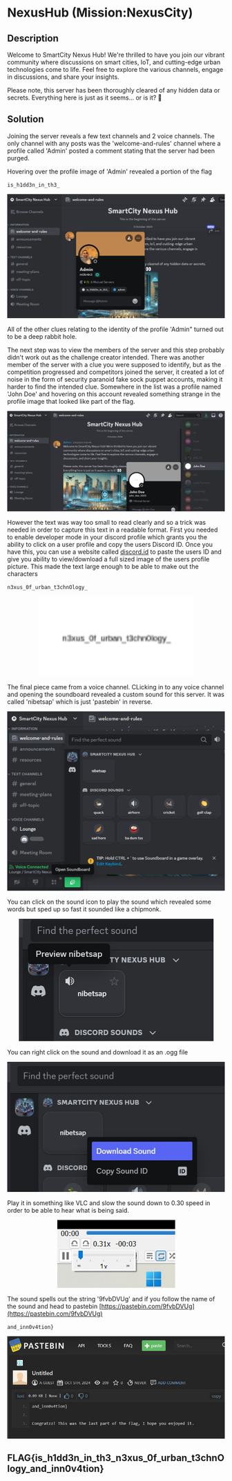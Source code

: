 # NexusHub (Mission:NexusCity)

## Description

Welcome to SmartCity Nexus Hub! We're thrilled to have you join our vibrant community where discussions on smart cities, IoT, and cutting-edge urban technologies come to life. Feel free to explore the various channels, engage in discussions, and share your insights.

Please note, this server has been thoroughly cleared of any hidden data or secrets. Everything here is just as it seems... or is it? 👀

## Solution

Joining the server reveals a few text channels and 2 voice channels. The only channel with any posts was the 'welcome-and-rules' channel where a profile called 'Admin' posted a comment stating that the server had been purged.

Hovering over the profile image of 'Admin' revealed a portion of the flag 
```
is_h1dd3n_in_th3_
  ```

<p align="center"><img src="_images/1.png"></p>

All of the other clues relating to the identity of the profile 'Admin" turned out to be a deep rabbit hole.

The next step was to view the members of the server and this step probably didn't work out as the challenge creator intended. There was another member of the server with a clue you were supposed to identify, but as the competition progressed and competitors joined the server, it created a lot of noise in the form of security paranoid fake sock puppet accounts, making it harder to find the intended clue. Somewhere in the list was a profile named 'John Doe' and hovering on this account revealed something strange in the profile image that looked like part of the flag.

<p align="center"><img src="_images/2.png"></p>

However the text was way too small to read clearly and so a trick was needed in order to capture this text in a readable format. First you needed to enable developer mode in your discord profile which grants you the ability to click on a user profile and copy the users Discord ID. Once you have this, you can use a website called [discord.id](https://discord.id/) to paste the users ID and give you ability to view/download a full sized image of the users profile picture. This made the text large enough to be able to make out the characters 

```
n3xus_0f_urban_t3chnOlogy_
  ```

<p align="center"><img src="_images/3.png"></p>

The final piece came from a voice channel. CLicking in to any voice channel and opening the soundboard revealed a custom sound for this server. It was called 'nibetsap' which is just 'pastebin' in reverse. 

<p align="center"><img src="_images/4.png"></p>

You can click on the sound icon to play the sound which revealed some words but sped up so fast it sounded like a chipmonk. 

<p align="center"><img src="_images/5.png"></p>

You can right click on the sound and download it as an .ogg file

<p align="center"><img src="_images/6.png"></p>

Play it in something like VLC and slow the sound down to 0.30 speed in order to be able to hear what is being said.

<p align="center"><img src="_images/7.png"></p>

The sound spells out the string '9fvbDVUg' and if you follow the name of the sound and head to pastebin [https://pastebin.com/9fvbDVUg](https://pastebin.com/9fvbDVUg)
```
and_inn0v4tion}
  ```

<p align="center"><img src="_images/8.png"></p>

## FLAG{is_h1dd3n_in_th3_n3xus_0f_urban_t3chnOlogy_and_inn0v4tion}




